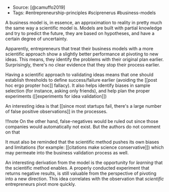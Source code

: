 - Source: [@camuffo2019]
- Tags: #entrepreneurship-principles #sciprenerus #business-models 

A business model is, in essence, an approximation to reality in pretty much the same way a scientific model is. Models are built with partial knowledge and try to predict the future, they are based on hypotheses, and have a certain degree of uncertainty. 

Apparently, entrepreneurs that treat their business models with a more scientific approach show a slightly better performance at pivoting to new ideas. This means, they identify the problems with their original plan earlier. Surprisingly, there's no clear evidence that they stop their process earlier. 

Having a scientific approach to validating ideas means that one should establish thresholds to define success/failure earlier (avoiding the [[post hoc ergo propter hoc]] fallacy). It also helps identify biases in sample selection (for instance, asking only friends), and help plan the proper experiments ([[experiments for idea validation]])

An interesting idea is that [[since most startups fail, there's a large number of false positive observations]] in the processes. 

!!!note 
    On the other hand, false-negatives would be ruled out since those companies would automatically not exist. But the authors do not comment on that
    
It must also be reminded that the scientific method pushes its own biases and limitations (for example: [[citations make science conservative]]) which may permeate into the business validation process as well. 

An interesting derivation from the model is the opportunity for *learning* that the scientific method enables. A properly conducted experiment that returns negative results, is still valuable from the perspective of pivoting into a new direction. This idea correlates with the observation that *scientific* entrepreneurs pivot more quickly. 